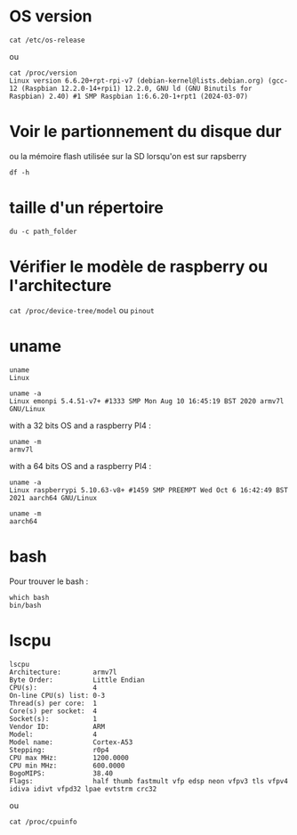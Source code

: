# OS version
```
cat /etc/os-release
```
ou 
```
cat /proc/version
Linux version 6.6.20+rpt-rpi-v7 (debian-kernel@lists.debian.org) (gcc-12 (Raspbian 12.2.0-14+rpi1) 12.2.0, GNU ld (GNU Binutils for Raspbian) 2.40) #1 SMP Raspbian 1:6.6.20-1+rpt1 (2024-03-07)
```

# Voir le partionnement du disque dur
ou la mémoire flash utilisée sur la SD lorsqu'on est sur rapsberry
```
df -h
```

# taille d'un répertoire

```
du -c path_folder
```

# Vérifier le modèle de raspberry ou l'architecture

`cat /proc/device-tree/model` ou `pinout`

# uname 
```
uname
Linux
```
```
uname -a
Linux emonpi 5.4.51-v7+ #1333 SMP Mon Aug 10 16:45:19 BST 2020 armv7l GNU/Linux
```
with a 32 bits OS and a raspberry PI4 :
```
uname -m
armv7l
```
with a 64 bits OS and a raspberry PI4 :
```
uname -a
Linux raspberrypi 5.10.63-v8+ #1459 SMP PREEMPT Wed Oct 6 16:42:49 BST 2021 aarch64 GNU/Linux

uname -m
aarch64
```

# bash

Pour trouver le bash :

```
which bash
bin/bash
```
# lscpu
```
lscpu
Architecture:        armv7l
Byte Order:          Little Endian
CPU(s):              4
On-line CPU(s) list: 0-3
Thread(s) per core:  1
Core(s) per socket:  4
Socket(s):           1
Vendor ID:           ARM
Model:               4
Model name:          Cortex-A53
Stepping:            r0p4
CPU max MHz:         1200.0000
CPU min MHz:         600.0000
BogoMIPS:            38.40
Flags:               half thumb fastmult vfp edsp neon vfpv3 tls vfpv4 idiva idivt vfpd32 lpae evtstrm crc32
```
ou
```
cat /proc/cpuinfo
```
